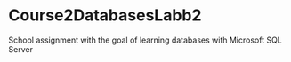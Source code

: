# Course2DatabasesLabb2
School assignment with the goal of learning databases with Microsoft SQL Server
